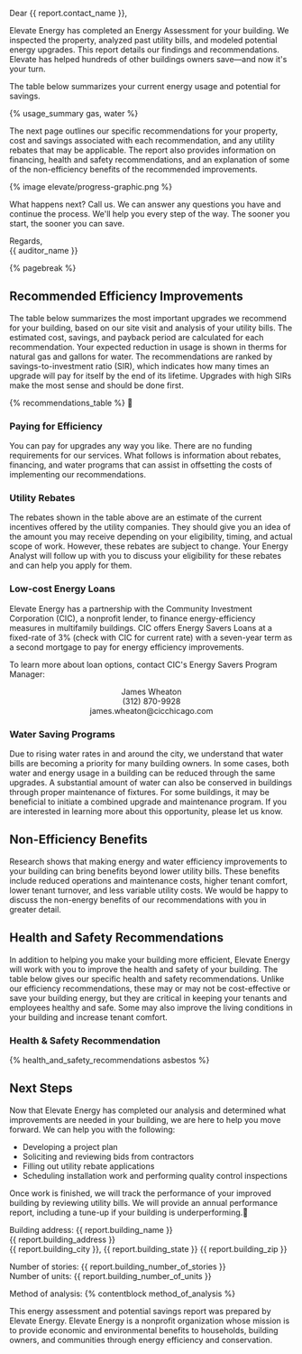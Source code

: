 Dear {{ report.contact_name }},

Elevate Energy has completed an Energy Assessment for your building. We inspected the property, analyzed past utility bills, and modeled potential energy upgrades. This report details our findings and recommendations. Elevate has helped hundreds of other buildings owners save&mdash;and now it's your turn. 

The table below summarizes your current energy usage and potential for savings. 

{% usage_summary gas, water %}

The next page outlines our specific recommendations for your property, cost and savings associated with each recommendation, and any utility rebates that may be applicable. The report also provides information on financing, health and safety recommendations, and an explanation of some of the non-efficiency benefits of the recommended improvements. 

{% image elevate/progress-graphic.png %}

What happens next? Call us. We can answer any questions you have and continue the process. We'll help you every step of the way. The sooner you start, the sooner you can save.

Regards,<br>
{{ auditor_name }}

{% pagebreak %}

## Recommended Efficiency Improvements

The table below summarizes the most important upgrades we recommend for your building, based on our site visit and analysis of your utility bills. The estimated cost, savings, and payback period are calculated for each recommendation. Your expected reduction in usage is shown in therms for natural gas and gallons for water. The recommendations are ranked by savings-to-investment ratio (SIR), which indicates how many times an upgrade will pay for itself by the end of its lifetime. Upgrades with high SIRs make the most sense and should be done first.

{% recommendations_table %}

### Paying for Efficiency

You can pay for upgrades any way you like. There are no funding requirements for our services. What follows is information about rebates, financing, and water programs that can assist in offsetting the costs of implementing our recommendations.

### Utility Rebates

The rebates shown in the table above are an estimate of the current incentives offered by the utility companies. They should give you an idea of the amount you may receive depending on your eligibility, timing, and actual scope of work. However, these rebates are subject to change. Your Energy Analyst will follow up with you to discuss your eligibility for these rebates and can help you apply for them. 

### Low-cost Energy Loans

Elevate Energy has a partnership with the Community Investment Corporation (CIC), a nonprofit lender, to finance energy-efficiency measures in multifamily buildings. CIC offers Energy Savers Loans at a fixed-rate of 3% (check with CIC for current rate) with a seven-year term as a second mortgage to pay for energy efficiency improvements. 

To learn more about loan options, contact CIC's Energy Savers Program Manager:

<div style='text-align: center'>
James Wheaton<br>
(312) 870-9928<br>
james.wheaton@cicchicago.com
</div>

### Water Saving Programs

Due to rising water rates in and around the city, we understand that water bills are becoming a priority for many building owners. In some cases, both water and energy usage in a building can be reduced through the same upgrades. A substantial amount of water can also be conserved in buildings through proper maintenance of fixtures. For some buildings, it may be beneficial to initiate a combined upgrade and maintenance program. If you are interested in learning more about this opportunity, please let us know.

## Non-Efficiency Benefits

Research shows that making energy and water efficiency improvements to your building can bring benefits beyond lower utility bills. These benefits include reduced operations and maintenance costs, higher tenant comfort, lower tenant turnover, and less variable utility costs. We would be happy to discuss the non-energy benefits of our recommendations with you in greater detail. 

## Health and Safety Recommendations

In addition to helping you make your building more efficient, Elevate Energy will work with you to improve the health and safety of your building. The table below gives our specific health and safety recommendations. Unlike our efficiency recommendations, these may or may not be cost-effective or save your building energy, but they are critical in keeping your tenants and employees healthy and safe. Some may also improve the living conditions in your building and increase tenant comfort.

### Health & Safety Recommendation

{% health_and_safety_recommendations asbestos %}

## Next Steps

Now that Elevate Energy has completed our analysis and determined what improvements are needed in your building, we are here to help you move forward. We can help you with the following:

- Developing a project plan 
- Soliciting and reviewing bids from contractors 
- Filling out utility rebate applications
- Scheduling installation work and performing quality control inspections

Once work is finished, we will track the performance of your improved building by reviewing utility bills. We will provide an annual performance report, including a tune-up if your building is underperforming.

Building address:  {{ report.building_name }}<br>
{{ report.building_address }}<br>
{{ report.building_city }}, {{ report.building_state }} {{ report.building_zip }}<br>

Number of stories: {{ report.building_number_of_stories }}<br>
Number of units:  {{ report.building_number_of_units }}<br>

Method of analysis: {% contentblock method_of_analysis %}
  
This energy assessment and potential savings report was prepared by Elevate
Energy. Elevate Energy is a nonprofit organization whose mission is to provide
economic and environmental benefits to households, building owners, and
communities through energy efficiency and conservation.
